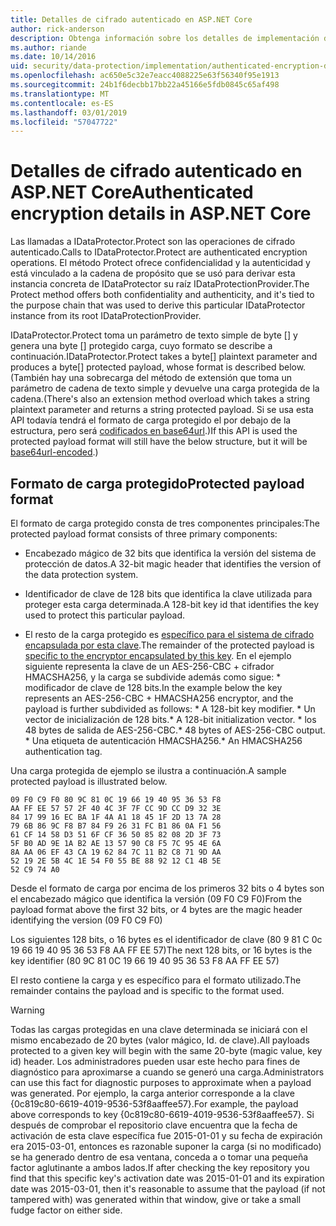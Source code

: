 ```yaml
---
title: Detalles de cifrado autenticado en ASP.NET Core
author: rick-anderson
description: Obtenga información sobre los detalles de implementación del cifrado de la protección de datos de ASP.NET Core autenticado.
ms.author: riande
ms.date: 10/14/2016
uid: security/data-protection/implementation/authenticated-encryption-details
ms.openlocfilehash: ac650e5c32e7eacc4088225e63f56340f95e1913
ms.sourcegitcommit: 24b1f6decbb17bb22a45166e5fdb0845c65af498
ms.translationtype: MT
ms.contentlocale: es-ES
ms.lasthandoff: 03/01/2019
ms.locfileid: "57047722"
---
```

# <a name="authenticated-encryption-details-in-aspnet-core"></a><span data-ttu-id="89d3c-103">Detalles de cifrado autenticado en ASP.NET Core</span><span class="sxs-lookup"><span data-stu-id="89d3c-103">Authenticated encryption details in ASP.NET Core</span></span>

<a name="data-protection-implementation-authenticated-encryption-details"></a>

<span data-ttu-id="89d3c-104">Las llamadas a IDataProtector.Protect son las operaciones de cifrado autenticado.</span><span class="sxs-lookup"><span data-stu-id="89d3c-104">Calls to IDataProtector.Protect are authenticated encryption operations.</span></span> <span data-ttu-id="89d3c-105">El método Protect ofrece confidencialidad y la autenticidad y está vinculado a la cadena de propósito que se usó para derivar esta instancia concreta de IDataProtector su raíz IDataProtectionProvider.</span><span class="sxs-lookup"><span data-stu-id="89d3c-105">The Protect method offers both confidentiality and authenticity, and it's tied to the purpose chain that was used to derive this particular IDataProtector instance from its root IDataProtectionProvider.</span></span>

<span data-ttu-id="89d3c-106">IDataProtector.Protect toma un parámetro de texto simple de byte [] y genera una byte [] protegido carga, cuyo formato se describe a continuación.</span><span class="sxs-lookup"><span data-stu-id="89d3c-106">IDataProtector.Protect takes a byte[] plaintext parameter and produces a byte[] protected payload, whose format is described below.</span></span> <span data-ttu-id="89d3c-107">(También hay una sobrecarga del método de extensión que toma un parámetro de cadena de texto simple y devuelve una carga protegida de la cadena.</span><span class="sxs-lookup"><span data-stu-id="89d3c-107">(There's also an extension method overload which takes a string plaintext parameter and returns a string protected payload.</span></span> <span data-ttu-id="89d3c-108">Si se usa esta API todavía tendrá el formato de carga protegido el por debajo de la estructura, pero será [codificados en base64url](https://tools.ietf.org/html/rfc4648#section-5).)</span><span class="sxs-lookup"><span data-stu-id="89d3c-108">If this API is used the protected payload format will still have the below structure, but it will be [base64url-encoded](https://tools.ietf.org/html/rfc4648#section-5).)</span></span>

## <a name="protected-payload-format"></a><span data-ttu-id="89d3c-109">Formato de carga protegido</span><span class="sxs-lookup"><span data-stu-id="89d3c-109">Protected payload format</span></span>

<span data-ttu-id="89d3c-110">El formato de carga protegido consta de tres componentes principales:</span><span class="sxs-lookup"><span data-stu-id="89d3c-110">The protected payload format consists of three primary components:</span></span>

* <span data-ttu-id="89d3c-111">Encabezado mágico de 32 bits que identifica la versión del sistema de protección de datos.</span><span class="sxs-lookup"><span data-stu-id="89d3c-111">A 32-bit magic header that identifies the version of the data protection system.</span></span>

* <span data-ttu-id="89d3c-112">Identificador de clave de 128 bits que identifica la clave utilizada para proteger esta carga determinada.</span><span class="sxs-lookup"><span data-stu-id="89d3c-112">A 128-bit key id that identifies the key used to protect this particular payload.</span></span>

* <span data-ttu-id="89d3c-113">El resto de la carga protegido es [específico para el sistema de cifrado encapsulada por esta clave](xref:security/data-protection/implementation/subkeyderivation#data-protection-implementation-subkey-derivation).</span><span class="sxs-lookup"><span data-stu-id="89d3c-113">The remainder of the protected payload is [specific to the encryptor encapsulated by this key](xref:security/data-protection/implementation/subkeyderivation#data-protection-implementation-subkey-derivation).</span></span> <span data-ttu-id="89d3c-114">En el ejemplo siguiente representa la clave de un AES-256-CBC + cifrador HMACSHA256, y la carga se subdivide además como sigue: \* modificador de clave de 128 bits.</span><span class="sxs-lookup"><span data-stu-id="89d3c-114">In the example below the key represents an AES-256-CBC + HMACSHA256 encryptor, and the payload is further subdivided as follows: \* A 128-bit key modifier.</span></span> <span data-ttu-id="89d3c-115">\* Un vector de inicialización de 128 bits.</span><span class="sxs-lookup"><span data-stu-id="89d3c-115">\* A 128-bit initialization vector.</span></span> <span data-ttu-id="89d3c-116">\* los 48 bytes de salida de AES-256-CBC.</span><span class="sxs-lookup"><span data-stu-id="89d3c-116">\* 48 bytes of AES-256-CBC output.</span></span> <span data-ttu-id="89d3c-117">\* Una etiqueta de autenticación HMACSHA256.</span><span class="sxs-lookup"><span data-stu-id="89d3c-117">\* An HMACSHA256 authentication tag.</span></span>

<span data-ttu-id="89d3c-118">Una carga protegida de ejemplo se ilustra a continuación.</span><span class="sxs-lookup"><span data-stu-id="89d3c-118">A sample protected payload is illustrated below.</span></span>

```
09 F0 C9 F0 80 9C 81 0C 19 66 19 40 95 36 53 F8
AA FF EE 57 57 2F 40 4C 3F 7F CC 9D CC D9 32 3E
84 17 99 16 EC BA 1F 4A A1 18 45 1F 2D 13 7A 28
79 6B 86 9C F8 B7 84 F9 26 31 FC B1 86 0A F1 56
61 CF 14 58 D3 51 6F CF 36 50 85 82 08 2D 3F 73
5F B0 AD 9E 1A B2 AE 13 57 90 C8 F5 7C 95 4E 6A
8A AA 06 EF 43 CA 19 62 84 7C 11 B2 C8 71 9D AA
52 19 2E 5B 4C 1E 54 F0 55 BE 88 92 12 C1 4B 5E
52 C9 74 A0
```

<span data-ttu-id="89d3c-119">Desde el formato de carga por encima de los primeros 32 bits o 4 bytes son el encabezado mágico que identifica la versión (09 F0 C9 F0)</span><span class="sxs-lookup"><span data-stu-id="89d3c-119">From the payload format above the first 32 bits, or 4 bytes are the magic header identifying the version (09 F0 C9 F0)</span></span>

<span data-ttu-id="89d3c-120">Los siguientes 128 bits, o 16 bytes es el identificador de clave (80 9 81 C 0c 19 66 19 40 95 36 53 F8 AA FF EE 57)</span><span class="sxs-lookup"><span data-stu-id="89d3c-120">The next 128 bits, or 16 bytes is the key identifier (80 9C 81 0C 19 66 19 40 95 36 53 F8 AA FF EE 57)</span></span>

<span data-ttu-id="89d3c-121">El resto contiene la carga y es específico para el formato utilizado.</span><span class="sxs-lookup"><span data-stu-id="89d3c-121">The remainder contains the payload and is specific to the format used.</span></span>

>[!WARNING]
> <span data-ttu-id="89d3c-122">Todas las cargas protegidas en una clave determinada se iniciará con el mismo encabezado de 20 bytes (valor mágico, Id. de clave).</span><span class="sxs-lookup"><span data-stu-id="89d3c-122">All payloads protected to a given key will begin with the same 20-byte (magic value, key id) header.</span></span> <span data-ttu-id="89d3c-123">Los administradores pueden usar este hecho para fines de diagnóstico para aproximarse a cuando se generó una carga.</span><span class="sxs-lookup"><span data-stu-id="89d3c-123">Administrators can use this fact for diagnostic purposes to approximate when a payload was generated.</span></span> <span data-ttu-id="89d3c-124">Por ejemplo, la carga anterior corresponde a la clave {0c819c80-6619-4019-9536-53f8aaffee57}.</span><span class="sxs-lookup"><span data-stu-id="89d3c-124">For example, the payload above corresponds to key {0c819c80-6619-4019-9536-53f8aaffee57}.</span></span> <span data-ttu-id="89d3c-125">Si después de comprobar el repositorio clave encuentra que la fecha de activación de esta clave específica fue 2015-01-01 y su fecha de expiración era 2015-03-01, entonces es razonable suponer la carga (si no modificado) se ha generado dentro de esa ventana, conceda a o tomar una pequeña factor aglutinante a ambos lados.</span><span class="sxs-lookup"><span data-stu-id="89d3c-125">If after checking the key repository you find that this specific key's activation date was 2015-01-01 and its expiration date was 2015-03-01, then it's reasonable to assume that the payload (if not tampered with) was generated within that window, give or take a small fudge factor on either side.</span></span>
